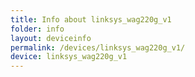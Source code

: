 ```yaml
---
title: Info about linksys_wag220g_v1
folder: info
layout: deviceinfo
permalink: /devices/linksys_wag220g_v1/
device: linksys_wag220g_v1
---
```

